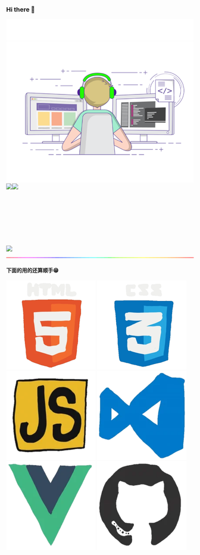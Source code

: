 ### Hi there 👋 
 <img src='./assets/code.svg' />
<img src='./assets/gif3.gif' />

<div style='display:flex;margin-bottom:30px; flex-wrap: nowrap;'>

  <img height="137px" src="https://github-readme-stats-git-masterrstaa-rickstaa.vercel.app/api?username=SpecialTheFace&hide_title=true&hide_border=true&show_icons=true&include_all_commits=true&line_height=21text_color=000&icon_color=000&bg_color=0,ea6161,ffc64d,fffc4d,52fa5a&theme=graywhite" />
<img height="137px" src="https://github-readme-stats-git-masterrstaa-rickstaa.vercel.app/api/top-langs/?username=SpecialTheFace&hide_title=true&hide_border=true&layout=compact&langs_count=6&text_color=000&icon_color=fff&bg_color=0,52fa5a,4dfcff,c64dff&theme=graywhite" />
</div>


<div><img src="https://github-profile-trophy.vercel.app/?username=SpecialTheFace&theme=gruvbox&row=1&column=7&no-frame=true&no-bg=true" /><br/></div>


  <img src='./assets/hr.gif'  style="display:inline-block;width:999px;" >

<h4>下面的用的还算顺手😁</h4>

<div style='margin-bottom:30px;'>
<img src='./assets/html.webp' style="display:inline-block;width:240px;height:240px" />
<img src='./assets/cssgif.webp'  style="display:inline-block;width:240px;height:240px" />
<img src='./assets/js.webp' style="display:inline-block;width:240px;height:240px" />
<img src='./assets/vscode.webp'  style="display:inline-block;width:240px;height:240px"/>
<img src='./assets/vue.webp'  style="display:inline-block;width:240px;height:240px"/>
<img src='./assets/github.webp'  style="display:inline-block;width:240px;height:240px"/>
  
</div>







